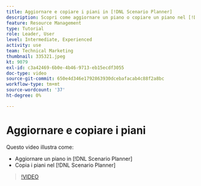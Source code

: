 ```yaml
---
title: Aggiornare e copiare i piani in [!DNL Scenario Planner]
description: Scopri come aggiornare un piano o copiare un piano nel [!DNL  Workfront] [!DNL Scenario Planner].
feature: Resource Management
type: Tutorial
role: Leader, User
level: Intermediate, Experienced
activity: use
team: Technical Marketing
thumbnail: 335321.jpeg
kt: 9079
exl-id: c3a42469-6b0e-4b46-9713-eb15ecdf3055
doc-type: video
source-git-commit: 650e4d346e1792863930dcebafacab4c88f2a8bc
workflow-type: tm+mt
source-wordcount: '37'
ht-degree: 0%

---
```


# Aggiornare e copiare i piani

Questo video illustra come:

* Aggiornare un piano in [!DNL Scenario Planner]
* Copia i piani nel [!DNL Scenario Planner]

>[!VIDEO](https://video.tv.adobe.com/v/335321/?quality=12&learn=on)
